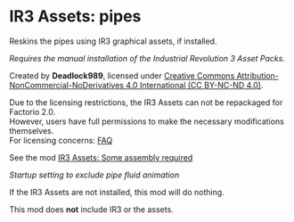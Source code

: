 # IR3 Assets: pipes

Reskins the pipes using IR3 graphical assets, if installed.  

*Requires the manual installation of the Industrial Revolution 3 Asset Packs.*

Created by **Deadlock989**, licensed under [Creative Commons Attribution-NonCommercial-NoDerivatives 4.0 International (CC BY-NC-ND 4.0)](https://creativecommons.org/licenses/by-nc-nd/4.0/).

Due to the licensing restrictions, the IR3 Assets can not be repackaged for Factorio 2.0.  
However, users have full permissions to make the necessary modifications themselves.  
For licensing concerns: [FAQ](https://mods.factorio.com/mod/IR3_Assets_assembling_machines/faq)  

See the mod [IR3 Assets: Some assembly required](https://mods.factorio.com/mod/IR3_Assets_some_assembly_required)

*Startup setting to exclude pipe fluid animation*

If the IR3 Assets are not installed, this mod will do nothing.

This mod does **not** include IR3 or the assets.  
